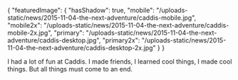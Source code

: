 {
    "featuredImage": {
        "hasShadow": true,
        "mobile": "/uploads-static/news/2015-11-04-the-next-adventure/caddis-mobile.jpg",
        "mobile2x": "/uploads-static/news/2015-11-04-the-next-adventure/caddis-mobile-2x.jpg",
        "primary": "/uploads-static/news/2015-11-04-the-next-adventure/caddis-desktop.jpg",
        "primary2x": "/uploads-static/news/2015-11-04-the-next-adventure/caddis-desktop-2x.jpg"
    }
}

I had a lot of fun at Caddis. I made friends, I learned cool things, I made cool things. But all things must come to an end.
